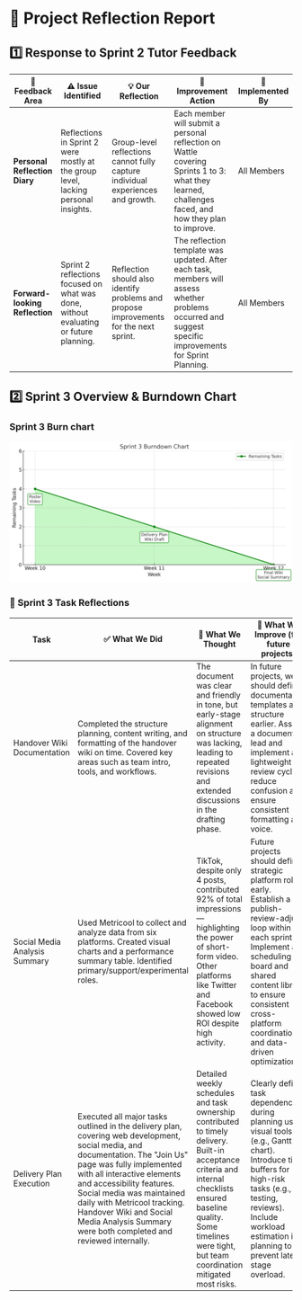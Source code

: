 # 📘 Project Reflection Report

## 1️⃣ Response to Sprint 2 Tutor Feedback

| 🌟 Feedback Area              | ⚠️ Issue Identified                                                                 | 💡 Our Reflection                                                                                      | 🔧 Improvement Action                                                                                                                                         | 👥 Implemented By |
|------------------------------|-------------------------------------------------------------------------------------|--------------------------------------------------------------------------------------------------------|---------------------------------------------------------------------------------------------------------------------------------------------------------------|-------------------|
| **Personal Reflection Diary** | Reflections in Sprint 2 were mostly at the group level, lacking personal insights.  | Group-level reflections cannot fully capture individual experiences and growth.                        | Each member will submit a personal reflection on Wattle covering Sprints 1 to 3: what they learned, challenges faced, and how they plan to improve.           | All Members       |
| **Forward-looking Reflection**| Sprint 2 reflections focused on what was done, without evaluating or future planning. | Reflection should also identify problems and propose improvements for the next sprint.                | The reflection template was updated. After each task, members will assess whether problems occurred and suggest specific improvements for Sprint Planning.     | All Members       |

## 2️⃣ Sprint 3 Overview & Burndown Chart
### Sprint 3 Burn chart
![Sprint 3 Progress](burnchart3.png)

### 🧠 Sprint 3 Task Reflections

| Task                           | ✅ What We Did                                                                                                                                                     | 💬 What We Thought                                                                                                                                                                               | 🔄 What We Improve (for future projects)                                                                                                                                                                                                                   |
|--------------------------------|-------------------------------------------------------------------------------------------------------------------------------------------------------------------|--------------------------------------------------------------------------------------------------------------------------------------------------------------------------------------------------|-------------------------------------------------------------------------------------------------------------------------------------------------------------------------------------------------------------------------------------------------------------|
| Handover Wiki Documentation    | Completed the structure planning, content writing, and formatting of the handover wiki on time. Covered key areas such as team intro, tools, and workflows.     | The document was clear and friendly in tone, but early-stage alignment on structure was lacking, leading to repeated revisions and extended discussions in the drafting phase.                   | In future projects, we should define documentation templates and structure earlier. Assign a document lead and implement a lightweight review cycle to reduce confusion and ensure consistent formatting and voice.                                       |
| Social Media Analysis Summary  | Used Metricool to collect and analyze data from six platforms. Created visual charts and a performance summary table. Identified primary/support/experimental roles. | TikTok, despite only 4 posts, contributed 92% of total impressions—highlighting the power of short-form video. Other platforms like Twitter and Facebook showed low ROI despite high activity. | Future projects should define strategic platform roles early. Establish a publish-review-adjust loop within each sprint. Implement a scheduling board and shared content library to ensure consistent cross-platform coordination and data-driven optimization. |
| Delivery Plan Execution     | Executed all major tasks outlined in the delivery plan, covering web development, social media, and documentation. The "Join Us" page was fully implemented with all interactive elements and accessibility features. Social media was maintained daily with Metricool tracking. Handover Wiki and Social Media Analysis Summary were both completed and reviewed internally. | Detailed weekly schedules and task ownership contributed to timely delivery. Built-in acceptance criteria and internal checklists ensured baseline quality. Some timelines were tight, but team coordination mitigated most risks. | Clearly define task dependencies during planning using visual tools (e.g., Gantt chart). Introduce time buffers for high-risk tasks (e.g., testing, reviews). Include workload estimation in planning to prevent late-stage overload. |
